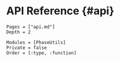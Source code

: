 # API Reference {#api}

```@contents
Pages = ["api.md"]
Depth = 2
```

```@autodocs
Modules = [PhaseUtils]
Private = false
Order = [:type, :function]
```
